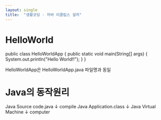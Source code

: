 ```yaml
---
layout: single
title:  "생활코딩 - 자바 이클립스 설치"
---
```


# HelloWorld

public class HelloWorldApp {
	public static void main(String[] args) {
		System.out.println("Hello World!!");
	}
}

HelloWorldApp은 HelloWorldApp.java 파일명과 동일

# Java의 동작원리

Java Source code.java
↓ compile
Java Application.class
↓
Java Virtual Machine
↓
computer
